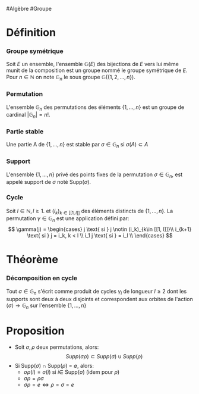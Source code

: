 #Algèbre #Groupe 
# Définition

### Groupe symétrique
Soit $E$ un ensemble, l'ensemble $\mathbb{G}(E)$ des bijections de $E$ vers lui même munit de la composition est un groupe nommé le groupe symétrique de $E$. Pour $n \in \mathbb{N}$ on note $\mathbb{G}_n$ le sous groupe $\mathbb{G}(\{1,2,...,n\})$.
### Permutation
L'ensemble $\mathbb{G}_n$ des permutations des éléments $\{1,...,n\}$ est un groupe de cardinal $|\mathbb{G}_n| = n!$.
### Partie stable
Une partie A de $\{1,...,n\}$ est stable par $\sigma \in \mathbb{G}_n$ si $\sigma(A) \subset A$
### Support
L'ensemble $\{1,...,n\}$ privé des points fixes de la permutation $\sigma \in \mathbb{G}_n$, est appelé support de $\sigma$ noté Supp($\sigma$).
### Cycle
Soit $l\in \mathbb{N}, l \geqslant 1$. et $(i_k)_{k\in [[1, l]]}$ des éléments distincts de $\{1,...,n\}$. La permutation $\gamma \in \mathbb{G}_n$ est une application défini par:
$$
\gamma(j) = 
\begin{cases}
j \text{ si } j \notin (i_k)_{k\in [[1, l]]}\\
i_{k+1}  \text{ si } j = i_k, k < l \\
i_1 j \text{ si } = i_l \\
\end{cases}
$$

# Théorème

### Décomposition en cycle
Tout $\sigma \in \mathbb{G}_n$ s'écrit comme produit de cycles $\gamma_i$ de longueur $l \geqslant 2$ dont les supports sont deux à deux disjoints et correspondent aux orbites de l'action $\langle\sigma\rangle \longrightarrow \mathbb{G}_n$ sur l'ensemble $\{1,...,n\}$
# Proposition
- Soit $\sigma , \rho$ deux permutations, alors: $$ Supp(\sigma\rho) \subset Supp(\sigma) \cup Supp(\rho)$$
- Si Supp($\sigma$) $\cap$ Supp($\rho$) = $\emptyset$, alors:
	- $\sigma\rho(i) = \sigma(i)$ si $i \in$ Supp($\sigma$) (idem pour $\rho$)
	- $\sigma\rho = \rho\sigma$
	- $\sigma\rho = e \Leftrightarrow \rho = \sigma = e$